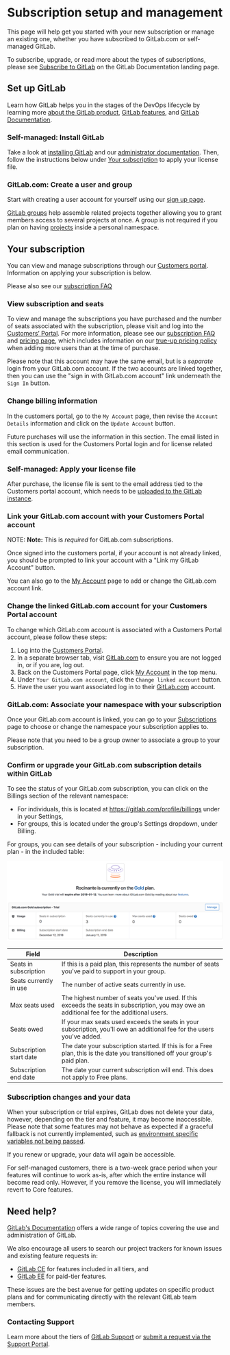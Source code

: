 # Subscription setup and management

This page will help get you started with your new subscription or manage an existing one, whether you have subscribed to GitLab.com or self-managed GitLab.

To subscribe, upgrade, or read more about the types of subscriptions, please see [Subscribe to GitLab](../README.md#subscribe-to-gitlab) on the GitLab Documentation landing page.

## Set up GitLab

Learn how GitLab helps you in the stages of the DevOps lifecycle by learning more [about the GitLab product](https://about.gitlab.com/product/), [GitLab features](https://about.gitlab.com/features/), and [GitLab Documentation](../README.md).

### Self-managed: Install GitLab

Take a look at [installing GitLab](https://about.gitlab.com/install/) and our [administrator documentation](../administration/index.md). Then, follow the instructions below under [Your subscription](#your-subscription) to apply your license file. 

### GitLab.com: Create a user and group

Start with creating a user account for yourself using our [sign up page](https://gitlab.com/users/sign_in#register-pane).

[GitLab groups](../user/group/index.md) help assemble related projects together allowing you to grant members access to several projects at once. A group is not required if you plan on having [projects](../user/project/) inside a personal namespace.

## Your subscription

You can view and manage subscriptions through our [Customers portal](https://customers.gitlab.com/). Information on applying your subscription is below.

Please also see our [subscription FAQ](https://about.gitlab.com/pricing/licensing-faq/)

### View subscription and seats

To view and manage the subscriptions you have purchased and the number of seats associated with the subscription, please visit and log into the [Customers’ Portal](https://customers.gitlab.com/subscriptions). For more information, please see our [subscription FAQ](https://about.gitlab.com/pricing/licensing-faq/) and [pricing page](https://about.gitlab.com/pricing/), which includes information on our [true-up pricing policy](https://about.gitlab.com/handbook/product/pricing/#true-up-pricing) when adding more users than at the time of purchase.

Please note that this account may have the same email, but is a _separate_ login from your GitLab.com account. If the two accounts are linked together, then you can use the "sign in with GitLab.com account" link underneath the `Sign In` button.

### Change billing information

In the customers portal, go to the `My Account` page, then revise the `Account Details` information and click on the `Update Account` button.

Future purchases will use the information in this section. The email listed in this section is used for the Customers Portal login and for license related email communication.

### Self-managed: Apply your license file

After purchase, the license file is sent to the email address tied to the Customers portal account, which needs to be [uploaded to the GitLab instance](../user/admin_area/license.md#uploading-your-license).

### Link your GitLab.com account with your Customers Portal account

NOTE: **Note:** This is *required* for GitLab.com subscriptions.

Once signed into the customers portal, if your account is not already linked, you should be prompted to link your account with a "Link my GitLab Account" button.

You can also go to the [My Account](https://customers.gitlab.com/customers/edit) page to add or change the GitLab.com account link.

### Change the linked GitLab.com account for your Customers Portal account

To change which GitLab.com account is associated with a Customers Portal account, please follow these steps:

1. Log into the [Customers Portal](https://customers.gitlab.com/customers/sign_in).
1. In a separate browser tab, visit [GitLab.com](https://gitlab.com) to ensure you are not logged in, or if you are, log out.
1. Back on the Customers Portal page, click [My Account](https://customers.gitlab.com/customers/edit) in the top menu.
1. Under `Your GitLab.com account`, click the `Change linked account` button.
1. Have the user you want associated log in to their [GitLab.com](https://gitlab.com) account.

### GitLab.com: Associate your namespace with your subscription

Once your GitLab.com account is linked, you can go to your [Subscriptions](https://customers.gitlab.com/subscriptions) page to choose or change the namespace your subscription applies to.

Please note that you need to be a group owner to associate a group to your subscription.

### Confirm or upgrade your GitLab.com subscription details within GitLab

To see the status of your GitLab.com subscription, you can click on the Billings
section of the relevant namespace:

* For individuals, this is located at https://gitlab.com/profile/billings under
in your Settings,
* For groups, this is located under the group's Settings dropdown, under Billing.

For groups, you can see details of your subscription - including your current 
plan - in the included table:

![Billing table](billing_table.png)

| Field | Description |
| ------ | ------ |
| Seats in subscription | If this is a paid plan, this represents the number of seats you've paid to support in your group. |
| Seats currently in use | The number of active seats currently in use. | 
| Max seats used | The highest number of seats you've used. If this exceeds the seats in subscription, you may owe an additional fee for the additional users. | 
| Seats owed | If your max seats used exceeds the seats in your subscription, you'll owe an additional fee for the users you've added. | 
| Subscription start date | The date your subscription started. If this is for a Free plan, this is the date you transitioned off your group's paid plan. | 
| Subscription end date | The date your current subscription will end. This does not apply to Free plans. | 

### Subscription changes and your data

When your subscription or trial expires, GitLab does not delete your data, however, depending on the tier and feature, it may become inaccessible. Please note that some features may not behave as expected if a graceful fallback is not currently implemented, such as [environment specific variables not being passed](https://gitlab.com/gitlab-org/gitlab-ce/issues/52825).

If you renew or upgrade, your data will again be accessible.

For self-managed customers, there is a two-week grace period when your features will continue to work as-is, after which the entire instance will become read only. However, if you remove the license, you will immediately revert to Core features.

## Need help?

[GitLab's Documentation](https://docs.gitlab.com/) offers a wide range of topics covering the use and administration of GitLab.

We also encourage all users to search our project trackers for known issues and existing feature requests in:

- [GitLab CE](https://gitlab.com/gitlab-org/gitlab-ce/issues/) for features included in all tiers, and
- [GitLab EE](https://gitlab.com/gitlab-org/gitlab-ee/issues/) for paid-tier features.

These issues are the best avenue for getting updates on specific product plans and for communicating directly with the relevant GitLab team members.

### Contacting Support

Learn more about the tiers of [GitLab Support](https://about.gitlab.com/support/) or [submit a request via the Support Portal](https://support.gitlab.com/hc/en-us/requests/new).
